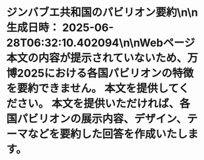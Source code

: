 # ジンバブエ共和国のパビリオン要約\n\n**生成日時：** 2025-06-28T06:32:10.402094\n\nWebページ本文の内容が提示されていないため、万博2025における各国パビリオンの特徴を要約できません。  本文を提供してください。  本文を提供いただければ、各国パビリオンの展示内容、デザイン、テーマなどを要約した回答を作成いたします。